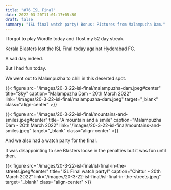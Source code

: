 ```yaml
---
title: "#76 ISL Final"
date: 2022-03-20T11:01:17+05:30
draft: false
summary: "ISL final watch party! Bonus: Pictures from Malampuzha Dam."
---
```


I forgot to play Wordle today and I lost my 52 day streak.

Kerala Blasters lost the ISL Final today against Hyderabad FC.

A sad day indeed.

But I had fun today.

We went out to Malampuzha to chill in this deserted spot.

{{< figure src="/images/20-3-22-isl-final/malampuzha-dam.jpeg#center" title="Sky" caption="Malampuzha Dam - 20th March 2022" link="/images/20-3-22-isl-final/malampuzha-dam.jpeg" target="_blank" class="align-center" >}}

{{< figure src="/images/20-3-22-isl-final/mountains-and-smiles.jpeg#center" title="A mountain and a smile" caption="Malampuzha Dam - 20th March 2022" link="/images/20-3-22-isl-final/mountains-and-smiles.jpeg" target="_blank" class="align-center" >}}

And we also had a watch party for the final.

It was disappointing to see Blasters loose in the penalties but it was fun until then.

{{< figure src="/images/20-3-22-isl-final/isl-final-in-the-streets.jpeg#center" title="ISL Final watch party!" caption="Chittur - 20th March 2022" link="/images/20-3-22-isl-final/isl-final-in-the-streets.jpeg" target="_blank" class="align-center" >}}
